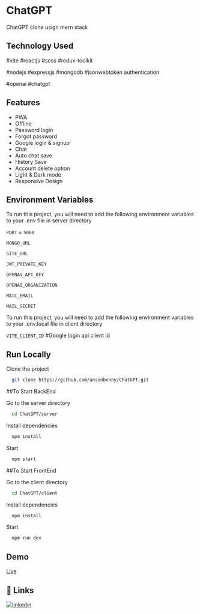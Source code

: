 # ChatGPT
ChatGPT clone usign mern stack

## Technology Used

#vite #reactjs #scss #redux-toolkit

#nodejs #expressjs #mongodb #jsonwebtoken authentication 

#openai #chatgpt


## Features

- PWA
- Offline
- Password login
- Forgot password
- Google login & signup
- Chat 
- Auto chat save
- History Save
- Account delete option
- Light & Dark mode
- Responsive Design

## Environment Variables

To run this project, you will need to add the following environment variables to your .env file in server directory

`PORT` = `5000`

`MONGO_URL`

`SITE_URL`

`JWT_PRIVATE_KEY`

`OPENAI_API_KEY`

`OPENAI_ORGANIZATION`

`MAIL_EMAIL`

`MAIL_SECRET`

To run this project, you will need to add the following environment variables to your .env.local file in client directory

`VITE_CLIENT_ID` #Google login api client id

## Run Locally

Clone the project

```bash
  git clone https://github.com/ansonbenny/ChatGPT.git
```

##To Start BackEnd

Go to the server directory

```bash
  cd ChatGPT/server
```

Install dependencies

```bash
  npm install
```

Start

```bash
  npm start
```

##To Start FrontEnd

Go to the client directory

```bash
  cd ChatGPT/client
```

Install dependencies

```bash
  npm install
```

Start

```bash
  npm run dev
```


## Demo

[Live](https://chatgpt-8z57.onrender.com)


## 🔗 Links
[![linkedin](https://img.shields.io/badge/linkedin-0A66C2?style=for-the-badge&logo=linkedin&logoColor=white)](https://www.linkedin.com/in/anson-benny-502961238/)
